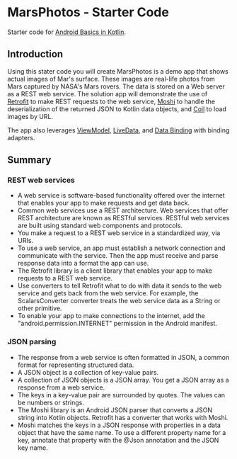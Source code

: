 MarsPhotos - Starter Code
==================================

Starter code for [Android Basics in Kotlin](https://developer.android.com/courses/android-basics-kotlin/unit-4).

Introduction
------------

Using this stater code you will create MarsPhotos is a demo app that shows actual images of Mar's surface. These images are
real-life photos from Mars captured by NASA's Mars rovers. The data is stored on a Web server
as a REST web service.  The solution app will demonstrate the use of [Retrofit](https://square.github.io/retrofit/) to make REST requests to the web service, [Moshi](https://github.com/square/moshi) to
handle the deserialization of the returned JSON to Kotlin data objects, and [Coil](https://coil-kt.github.io/coil/) to load images by URL.

The app also leverages [ViewModel](https://developer.android.com/topic/libraries/architecture/viewmodel),
[LiveData](https://developer.android.com/topic/libraries/architecture/livedata), and
[Data Binding](https://developer.android.com/topic/libraries/data-binding/) with binding 
adapters.

Summary
--------------

### REST web services

- A web service is software-based functionality offered over the internet that enables your app to make requests and get data back.
- Common web services use a REST architecture. Web services that offer REST architecture are known as RESTful services. RESTful web services are built using standard web components and protocols.
- You make a request to a REST web service in a standardized way, via URIs.
- To use a web service, an app must establish a network connection and communicate with the service. Then the app must receive and parse response data into a format the app can use.
- The Retrofit library is a client library that enables your app to make requests to a REST web service.
- Use converters to tell Retrofit what to do with data it sends to the web service and gets back from the web service. For example, the ScalarsConverter converter treats the web service data as a String or other primitive.
- To enable your app to make connections to the internet, add the "android.permission.INTERNET" permission in the Android manifest.

### JSON parsing

- The response from a web service is often formatted in JSON, a common format for representing structured data.
- A JSON object is a collection of key-value pairs.
- A collection of JSON objects is a JSON array. You get a JSON array as a response from a web service.
- The keys in a key-value pair are surrounded by quotes. The values can be numbers or strings.
- The Moshi library is an Android JSON parser that converts a JSON string into Kotlin objects. Retrofit has a converter that works with Moshi.
- Moshi matches the keys in a JSON response with properties in a data object that have the same name.
To use a different property name for a key, annotate that property with the @Json annotation and the JSON key name.
